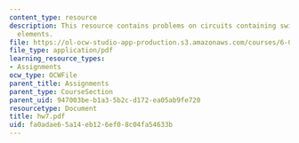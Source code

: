 ```yaml
---
content_type: resource
description: This resource contains problems on circuits containing switches as circuit
  elements.
file: https://ol-ocw-studio-app-production.s3.amazonaws.com/courses/6-071j-introduction-to-electronics-signals-and-measurement-spring-2006/fa0adae65a14eb126ef08c04fa54633b_hw7.pdf
file_type: application/pdf
learning_resource_types:
- Assignments
ocw_type: OCWFile
parent_title: Assignments
parent_type: CourseSection
parent_uid: 947003be-b1a3-5b2c-d172-ea05ab9fe720
resourcetype: Document
title: hw7.pdf
uid: fa0adae6-5a14-eb12-6ef0-8c04fa54633b
---
```

